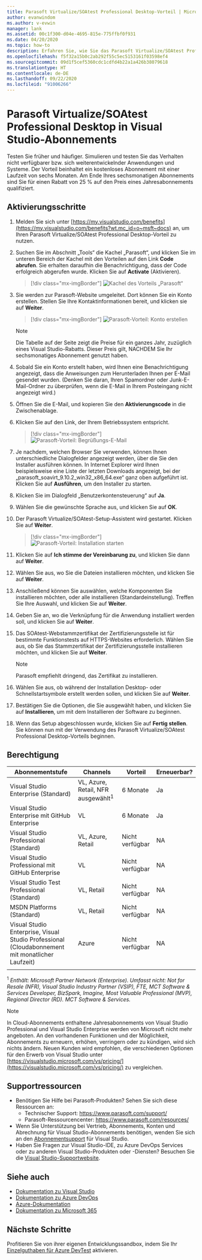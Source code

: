 ```yaml
---
title: Parasoft Virtualize/SOAtest Professional Desktop-Vorteil | Microsoft-Dokumentation
author: evanwindom
ms.author: v-evwin
manager: lank
ms.assetid: 00c1f300-d04e-4695-815e-775ffbf0f931
ms.date: 04/20/2020
ms.topic: how-to
description: Erfahren Sie, wie Sie das Parasoft Virtualize/SOAtest Professional-Abonnement aktivieren, das in Ihrem Visual Studio-Abonnement enthalten ist.
ms.openlocfilehash: f5f32a15b0c2ab292f55c5ec5153161f03598ef4
ms.sourcegitcommit: 09d1f5cef5360cdc1cdfd4b22a1a426b38079618
ms.translationtype: HT
ms.contentlocale: de-DE
ms.lasthandoff: 09/22/2020
ms.locfileid: "91006266"
---
```

# <a name="parasoft-virtualizesoatest-professional-desktop-in-visual-studio-subscriptions"></a>Parasoft Virtualize/SOAtest Professional Desktop in Visual Studio-Abonnements

Testen Sie früher und häufiger.  Simulieren und testen Sie das Verhalten nicht verfügbarer bzw. sich weiterentwickelnder Anwendungen und Systeme.  Der Vorteil beinhaltet ein kostenloses Abonnement mit einer Laufzeit von sechs Monaten.  Am Ende Ihres sechsmonatigen Abonnements sind Sie für einen Rabatt von 25 % auf den Preis eines Jahresabonnements qualifiziert.

## <a name="activation-steps"></a>Aktivierungsschritte

1. Melden Sie sich unter [https://my.visualstudio.com/benefits](https://my.visualstudio.com/benefits?wt.mc_id=o~msft~docs) an, um Ihren Parasoft Virtualize/SOAtest Professional Desktop-Vorteil zu nutzen.

2. Suchen Sie im Abschnitt „Tools“ die Kachel „Parasoft“, und klicken Sie im unteren Bereich der Kachel mit den Vorteilen auf den Link **Code abrufen**.   Sie erhalten daraufhin die Benachrichtigung, dass der Code erfolgreich abgerufen wurde.  Klicken Sie auf **Activate** (Aktivieren).
   > [!div class="mx-imgBorder"]
   > ![Kachel des Vorteils „Parasoft“](_img/vs-parasoft/vs-parasoft-tile.png)

3. Sie werden zur Parasoft-Website umgeleitet. Dort können Sie ein Konto erstellen.  Stellen Sie Ihre Kontaktinformationen bereit, und klicken sie auf **Weiter**.
   > [!div class="mx-imgBorder"]
   > ![Parasoft-Vorteil: Konto erstellen](_img/vs-parasoft/vs-parasoft-new-account.png)

   > [!Note]
   > Die Tabelle auf der Seite zeigt die Preise für ein ganzes Jahr, zuzüglich eines Visual Studio-Rabatts. Dieser Preis gilt, NACHDEM Sie Ihr sechsmonatiges Abonnement genutzt haben.  

4. Sobald Sie ein Konto erstellt haben, wird Ihnen eine Benachrichtigung angezeigt, dass die Anweisungen zum Herunterladen Ihnen per E-Mail gesendet wurden.  (Denken Sie daran, Ihren Spamordner oder Junk-E-Mail-Ordner zu überprüfen, wenn die E-Mail in Ihrem Posteingang nicht angezeigt wird.)

5. Öffnen Sie die E-Mail, und kopieren Sie den **Aktivierungscode** in die Zwischenablage.

6. Klicken Sie auf den Link, der Ihrem Betriebssystem entspricht.
   > [!div class="mx-imgBorder"]
   > ![Parasoft-Vorteil: Begrüßungs-E-Mail](_img/vs-parasoft/vs-parasoft-email.png)

7. Je nachdem, welchen Browser Sie verwenden, können Ihnen unterschiedliche Dialogfelder angezeigt werden, über die Sie den Installer ausführen können.  In Internet Explorer wird Ihnen beispielsweise eine Liste der letzten Downloads angezeigt, bei der „parasoft_soavirt_9.10.2_win32_x86_64.exe“ ganz oben aufgeführt ist. Klicken Sie auf **Ausführen**, um den Installer zu starten.

8. Klicken Sie im Dialogfeld „Benutzerkontensteuerung“ auf **Ja**.

9. Wählen Sie die gewünschte Sprache aus, und klicken Sie auf **OK**.

10. Der Parasoft Virtualize/SOAtest-Setup-Assistent wird gestartet.  Klicken Sie auf **Weiter**.
    > [!div class="mx-imgBorder"]
    > ![Parasoft-Vorteil: Installation starten](_img/vs-parasoft/vs-parasoft-start-install.png)

11. Klicken Sie auf **Ich stimme der Vereinbarung zu**, und klicken Sie dann auf **Weiter**.

12. Wählen Sie aus, wo Sie die Dateien installieren möchten, und klicken Sie auf **Weiter**.

13. Anschließend können Sie auswählen, welche Komponenten Sie installieren möchten, oder alle installieren (Standardeinstellung).  Treffen Sie Ihre Auswahl, und klicken Sie auf **Weiter**.

14. Geben Sie an, wo die Verknüpfung für die Anwendung installiert werden soll, und klicken Sie auf **Weiter**.

15. Das SOAtest-Webstammzertifikat der Zertifizierungsstelle ist für bestimmte Funktionstests auf HTTPS-Websites erforderlich.  Wählen Sie aus, ob Sie das Stammzertifikat der Zertifizierungsstelle installieren möchten, und klicken Sie auf **Weiter**.
    > [!NOTE]
    > Parasoft empfiehlt dringend, das Zertifikat zu installieren.

16. Wählen Sie aus, ob während der Installation Desktop- oder Schnellstartsymbole erstellt werden sollen, und klicken Sie auf **Weiter**.

17. Bestätigen Sie die Optionen, die Sie ausgewählt haben, und klicken Sie auf **Installieren**, um mit dem Installieren der Software zu beginnen.

18. Wenn das Setup abgeschlossen wurde, klicken Sie auf **Fertig stellen**. Sie können nun mit der Verwendung des Parasoft Virtualize/SOAtest Professional Desktop-Vorteils beginnen.

## <a name="eligibility"></a>Berechtigung

| Abonnementstufe                                                 |     Channels                                            | Vorteil                                                          | Erneuerbar?    |
|--------------------------------------------------------------------|---------------------------------------------------------|------------------------------------------------------------------|---------------|
| Visual Studio Enterprise (Standard)   | VL, Azure, Retail, NFR ausgewählt<sup>1</sup> | 6 Monate       |  Ja       |
| Visual Studio Enterprise mit GitHub Enterprise | VL | 6 Monate       |  Ja       |
| Visual Studio Professional (Standard) | VL, Azure, Retail                                       | Nicht verfügbar                                                           |NA         |
| Visual Studio Professional mit GitHub Enterprise | VL                                      | Nicht verfügbar                                                           |NA         |
| Visual Studio Test Professional (Standard)                         | VL, Retail                                              | Nicht verfügbar                                                           |NA         |
| MSDN Platforms (Standard)                                          | VL, Retail                                              | Nicht verfügbar                                                           |NA         |
| Visual Studio Enterprise, Visual Studio Professional (Cloudabonnement mit monatlicher Laufzeit) | Azure                                       | Nicht verfügbar                                                           |NA|
||

<sup>1</sup> *Enthält: Microsoft Partner Network (Enterprise).  Umfasst nicht:  Not for Resale (NFR), Visual Studio Industry Partner (VSIP), FTE, MCT Software & Services Developer, BizSpark, Imagine, Most Valuable Professional (MVP), Regional Director (RD).  MCT Software & Services.*

> [!NOTE]
> In Cloud-Abonnements enthaltene Jahresabonnements von Visual Studio Professional und Visual Studio Enterprise werden von Microsoft nicht mehr angeboten. An den vorhandenen Funktionen und der Möglichkeit, Abonnements zu erneuern, erhöhen, verringern oder zu kündigen, wird sich nichts ändern. Neuen Kunden wird empfohlen, die verschiedenen Optionen für den Erwerb von Visual Studio unter [https://visualstudio.microsoft.com/vs/pricing/](https://visualstudio.microsoft.com/vs/pricing/) zu vergleichen.

## <a name="support-resources"></a>Supportressourcen
- Benötigen Sie Hilfe bei Parasoft-Produkten?  Sehen Sie sich diese Ressourcen an:
  - Technischer Support: https://www.parasoft.com/support/
  - Parasoft-Ressourcencenter: https://www.parasoft.com/resources/
- Wenn Sie Unterstützung bei Vertrieb, Abonnements, Konten und Abrechnung für Visual Studio-Abonnements benötigen, wenden Sie sich an den [Abonnementsupport](https://visualstudio.microsoft.com/subscriptions/support/) für Visual Studio.
- Haben Sie Fragen zur Visual Studio-IDE, zu Azure DevOps Services oder zu anderen Visual Studio-Produkten oder -Diensten?  Besuchen Sie die [Visual Studio-Supportwebsite](https://visualstudio.microsoft.com/support/).

## <a name="see-also"></a>Siehe auch
- [Dokumentation zu Visual Studio](/visualstudio/)
- [Dokumentation zu Azure DevOps](/azure/devops/)
- [Azure-Dokumentation](/azure/)
- [Dokumentation zu Microsoft 365](/microsoft-365/)

## <a name="next-steps"></a>Nächste Schritte
Profitieren Sie von ihrer eigenen Entwicklungssandbox, indem Sie Ihr [Einzelguthaben für Azure DevTest](vs-azure.md) aktivieren.